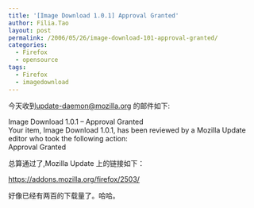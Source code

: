 ```yaml
---
title: '[Image Download 1.0.1] Approval Granted'
author: Filia.Tao
layout: post
permalink: /2006/05/26/image-download-101-approval-granted/
categories:
  - Firefox
  - opensource
tags:
  - Firefox
  - imagedownload
---
```

今天收到<font color="#00681c">update-daemon@mozilla.org</font> 的邮件如下:

Image Download 1.0.1 &#8211; Approval Granted  
Your item, Image Download 1.0.1, has been reviewed by a Mozilla Update editor who took the following action:  
Approval Granted

总算通过了,Mozilla Update 上的链接如下：

<https://addons.mozilla.org/firefox/2503/>

好像已经有两百的下载量了。哈哈。
